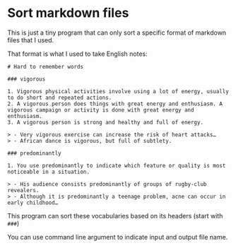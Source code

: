 # Sort markdown files

This is just a tiny program that can only sort a specific format of markdown files that I used.

That format is what I used to take English notes:

    # Hard to remember words
    
    ### vigorous
    
    1. Vigorous physical activities involve using a lot of energy, usually to do short and repeated actions.
    2. A vigorous person does things with great energy and enthusiasm. A vigorous campaign or activity is done with great energy and enthusiasm.
    3. A vigorous person is strong and healthy and full of energy.
    
    > - Very vigorous exercise can increase the risk of heart attacks…
    > - African dance is vigorous, but full of subtlety.
    
    ### predominantly
    
    1. You use predominantly to indicate which feature or quality is most noticeable in a situation.
    
    > - His audience consists predominantly of groups of rugby-club revealers.
    > - Although it is predominantly a teenage problem, acne can occur in early childhood…
    
This program can sort these vocabularies based on its headers (start with `###`)

You can use command line argument to indicate input and output file name.